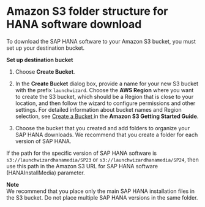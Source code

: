# Amazon S3 folder structure for HANA software download<a name="launch-wizard-sap-structure"></a>

To download the SAP HANA software to your Amazon S3 bucket, you must set up your destination bucket\.

**Set up destination bucket**

1. Choose **Create Bucket**\.

1. In the **Create Bucket** dialog box, provide a name for your new S3 bucket with the prefix `launchwizard`\. Choose the **AWS Region** where you want to create the S3 bucket, which should be a Region that is close to your location, and then follow the wizard to configure permissions and other settings\. For detailed information about bucket names and Region selection, see [Create a Bucket ](https://docs.aws.amazon.com/AmazonS3/latest/gsg/CreatingABucket.html)in the **Amazon S3 Getting Started Guide**\.

1. Choose the bucket that you created and add folders to organize your SAP HANA downloads\. We recommend that you create a folder for each version of SAP HANA\.

 If the path for the specific version of SAP HANA software is `s3://launchwizardhanamedia/SP23` or `s3://launchwizardhanamedia/SP24`, then use this path in the Amazon S3 URL for SAP HANA software \(HANAInstallMedia\) parameter\. 

**Note**  
We recommend that you place only the main SAP HANA installation files in the S3 bucket\. Do not place multiple SAP HANA versions in the same folder\.
